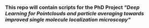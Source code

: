 ### This repo will contain scripts for the PhD Project _"Deep Learning for Pointclouds and particle averaging towards improved single molecule localization microscopy"_